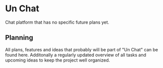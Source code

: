 # Un Chat
Chat platform that has no specific future plans yet.

## Planning
All plans, features and ideas that probably will be part of "Un Chat" can be found here.
Additonally a regularly updated overview of all tasks and upcoming ideas to keep the project
well organized.

